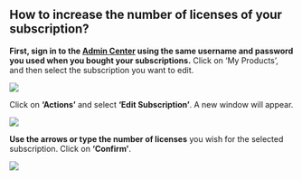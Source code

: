  ## How to increase the number of licenses of your subscription?

<p class="no-margin"><b>First, sign in to the <a href="https://admin.teams-pro.com/" target="_blank" class="admin-center-content-link">Admin Center</a> using the same username and password you used when you bought your subscriptions.</b> Click on ‘My Products’, and then select the subscription you want to edit.</p>
<div class="intercom-container"><img src="/assets/img/teams-pro/1_1.png"></div><p class="no-margin"></p>
<p class="no-margin"></p>
<p class="no-margin">Click on <b>‘Actions’</b> and select <b>‘Edit Subscription’</b>. A new window will appear.</p>
<div class="intercom-container"><img src="/assets/img/teams-pro/1_2.png"></div><p class="no-margin"></p>
<p class="no-margin"></p>
<p class="no-margin"><b>Use the arrows or type the number of licenses</b> you wish for the selected subscription. Click on <b>‘Confirm’</b>.</p>
<div class="intercom-container"><img src="/assets/img/teams-pro/1_3.png"></div><p class="no-margin"></p>
<p class="no-margin"></p>

<Intercom />
<Clarity />
<GoogleAnalytics />
